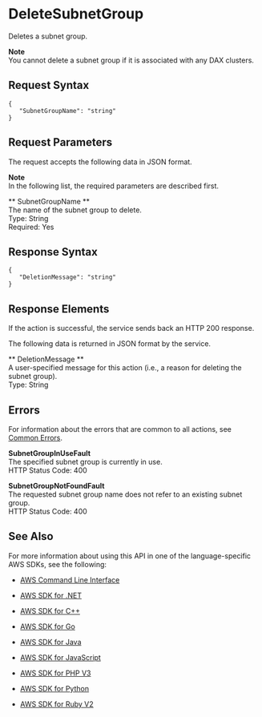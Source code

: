 # DeleteSubnetGroup<a name="API_dax_DeleteSubnetGroup"></a>

Deletes a subnet group\.

**Note**  
You cannot delete a subnet group if it is associated with any DAX clusters\.

## Request Syntax<a name="API_dax_DeleteSubnetGroup_RequestSyntax"></a>

```
{
   "SubnetGroupName": "string"
}
```

## Request Parameters<a name="API_dax_DeleteSubnetGroup_RequestParameters"></a>

The request accepts the following data in JSON format\.

**Note**  
In the following list, the required parameters are described first\.

 ** SubnetGroupName **   
The name of the subnet group to delete\.  
Type: String  
Required: Yes

## Response Syntax<a name="API_dax_DeleteSubnetGroup_ResponseSyntax"></a>

```
{
   "DeletionMessage": "string"
}
```

## Response Elements<a name="API_dax_DeleteSubnetGroup_ResponseElements"></a>

If the action is successful, the service sends back an HTTP 200 response\.

The following data is returned in JSON format by the service\.

 ** DeletionMessage **   
A user\-specified message for this action \(i\.e\., a reason for deleting the subnet group\)\.  
Type: String

## Errors<a name="API_dax_DeleteSubnetGroup_Errors"></a>

For information about the errors that are common to all actions, see [Common Errors](CommonErrors.md)\.

 **SubnetGroupInUseFault**   
The specified subnet group is currently in use\.  
HTTP Status Code: 400

 **SubnetGroupNotFoundFault**   
The requested subnet group name does not refer to an existing subnet group\.  
HTTP Status Code: 400

## See Also<a name="API_dax_DeleteSubnetGroup_SeeAlso"></a>

For more information about using this API in one of the language\-specific AWS SDKs, see the following:

+  [AWS Command Line Interface](http://docs.aws.amazon.com/goto/aws-cli/dax-2017-04-19/DeleteSubnetGroup) 

+  [AWS SDK for \.NET](http://docs.aws.amazon.com/goto/DotNetSDKV3/dax-2017-04-19/DeleteSubnetGroup) 

+  [AWS SDK for C\+\+](http://docs.aws.amazon.com/goto/SdkForCpp/dax-2017-04-19/DeleteSubnetGroup) 

+  [AWS SDK for Go](http://docs.aws.amazon.com/goto/SdkForGoV1/dax-2017-04-19/DeleteSubnetGroup) 

+  [AWS SDK for Java](http://docs.aws.amazon.com/goto/SdkForJava/dax-2017-04-19/DeleteSubnetGroup) 

+  [AWS SDK for JavaScript](http://docs.aws.amazon.com/goto/AWSJavaScriptSDK/dax-2017-04-19/DeleteSubnetGroup) 

+  [AWS SDK for PHP V3](http://docs.aws.amazon.com/goto/SdkForPHPV3/dax-2017-04-19/DeleteSubnetGroup) 

+  [AWS SDK for Python](http://docs.aws.amazon.com/goto/boto3/dax-2017-04-19/DeleteSubnetGroup) 

+  [AWS SDK for Ruby V2](http://docs.aws.amazon.com/goto/SdkForRubyV2/dax-2017-04-19/DeleteSubnetGroup) 